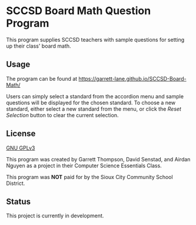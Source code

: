 # SCCSD Board Math Question Program

This program supplies SCCSD teachers with sample questions for setting up their class' board math.

## Usage

The program can be found at https://garrett-lane.github.io/SCCSD-Board-Math/

Users can simply select a standard from the accordion menu and sample questions will be displayed for the chosen standard. To choose a new standard, either select a new standard from the menu, or click the *Reset Selection* button to clear the current selection. 

## License
[GNU GPLv3](https://github.com/garrett-lane/SCCSD-Board-Math/blob/main/LICENSE)

This program was created by Garrett Thompson, David Senstad, and Airdan Nguyen as a project in their Computer Science Essentials Class. 

This program was **NOT** paid for by the Sioux City Community School District.

## Status

This project is currently in development. 